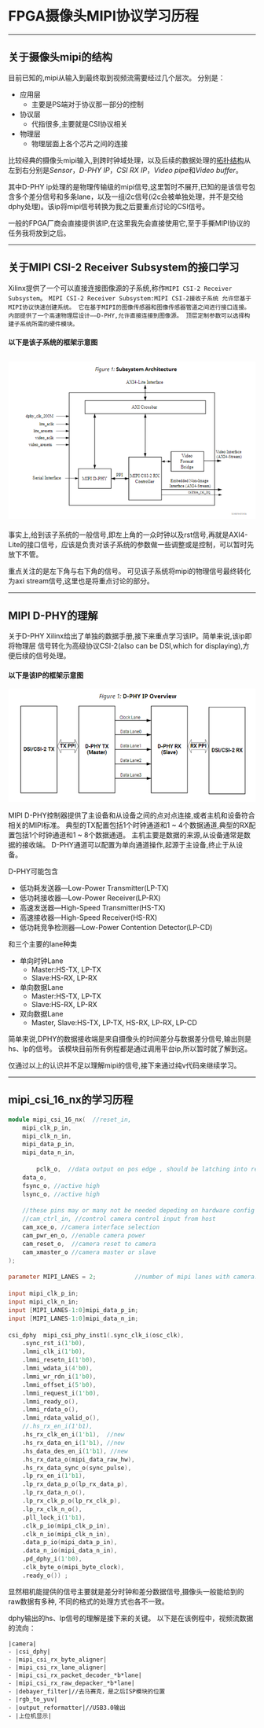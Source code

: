 FPGA摄像头MIPI协议学习历程
===================
***
关于摄像头mipi的结构
---------------------
目前已知的,mipi从输入到最终取到视频流需要经过几个层次。
分别是：
* 应用层
  * 主要是PS端对于协议那一部分的控制
* 协议层
  * 代指很多,主要就是CSI协议相关
* 物理层
  * 物理层面上各个芯片之间的连接

比较经典的摄像头mipi输入,到跨时钟域处理，以及后续的数据处理的<u>拓扑结构</u>从左到右分别是*Sensor*，*D-PHY IP*，*CSI RX IP*，*Video pipe*和*Video buffer*。

其中D-PHY ip处理的是物理传输级的mipi信号,这里暂时不展开,已知的是该信号包含多个差分信号和多条lane，以及一组i2c信号(i2c会被单独处理，并不是交给dphy处理)。该ip将mipi信号转换为我之后要重点讨论的CSI信号。

一般的FPGA厂商会直接提供该IP,在这里我先会直接使用它,至于手撕MIPI协议的任务我将放到之后。

***
关于MIPI CSI-2 Receiver Subsystem的接口学习
---
Xilinx提供了一个可以直接连接图像源的子系统,称作`MIPI CSI-2 Receiver Subsystem`。
 `MIPI CSI-2 Receiver Subsystem:MIPI CSI-2接收子系统
 允许您基于MIPI协议快速创建系统。
 它在基于MIPI的图像传感器和图像传感器管道之间进行接口连接。
 内部提供了一个高速物理层设计——D-PHY,允许直接连接到图像源。
 顶层定制参数可以选择构建子系统所需的硬件模块。`

#### 以下是该子系统的框架示意图
![框架示意图](./frame.png)
---

事实上,给到该子系统的一般信号,即左上角的一众时钟以及rst信号,再就是AXI4-Lite的接口信号，应该是负责对该子系统的参数做一些调整或是控制，可以暂时先放下不管。

重点关注的是左下角与右下角的信号。
可见该子系统将mipi的物理信号最终转化为axi stream信号,这里也是将重点讨论的部分。

***
MIPI D-PHY的理解
---
关于D-PHY Xilinx给出了单独的数据手册,接下来重点学习该IP。简单来说,该ip即将物理层
信号转化为高级协议CSI-2(also can be DSI,which for displaying),方便后续的信号处理。
#### 以下是该IP的框架示意图
![IP示意图](./dphy.png)

MIPI D-PHY控制器提供了主设备和从设备之间的点对点连接,或者主机和设备符合相关的MIPI标准。
典型的TX配置包括1个时钟通道和1 ~ 4个数据通道,典型的RX配置包括1个时钟通道和1 ~ 8个数据通道。
主机主要是数据的来源,从设备通常是数据的接收端。
D-PHY通道可以配置为单向通道操作,起源于主设备,终止于从设备。

D-PHY可能包含
  * 低功耗发送器—Low-Power Transmitter(LP-TX)
  * 低功耗接收器—Low-Power Receiver(LP-RX)
  * 高速发送器—High-Speed Transmitter(HS-TX)
  * 高速接收器—High-Speed Receiver(HS-RX)
  * 低功耗竞争检测器—Low-Power Contention Detector(LP-CD)

和三个主要的lane种类
  * 单向时钟Lane
    * Master:HS-TX, LP-TX
    * Slave:HS-RX, LP-RX
  * 单向数据Lane
    * Master:HS-TX, LP-TX
    * Slave:HS-RX, LP-RX
  * 双向数据Lane
    * Master, Slave:HS-TX, LP-TX, HS-RX, LP-RX, LP-CD

简单来说,DPHY的数据接收端是来自摄像头的时间差分与数据差分信号,输出则是hs、lp的信号。
该模块目前所有例程都是通过调用平台ip,所以暂时就了解到这。

仅通过以上的认识并不足以理解mipi的信号,接下来通过纯v代码来继续学习。

***
mipi_csi_16_nx的学习历程
---
```verilog
module mipi_csi_16_nx(	//reset_in,
	mipi_clk_p_in,
	mipi_clk_n_in,
	mipi_data_p_in,
	mipi_data_n_in,

        pclk_o,  //data output on pos edge , should be latching into receiver on negedge
	data_o,
	fsync_o, //active high 
	lsync_o, //active high
						
	//these pins may or many not be needed depeding on hardware config
	//cam_ctrl_in, //control camera control input from host
	cam_xce_o, //camera interface selection 
	cam_pwr_en_o, //enable camera power 
	cam_reset_o,  //camera reset to camera
	cam_xmaster_o //camera master or slave 
);

parameter MIPI_LANES = 2;			//number of mipi lanes with camera. Only 2 or 4

input mipi_clk_p_in;
input mipi_clk_n_in;
input [MIPI_LANES-1:0]mipi_data_p_in;
input [MIPI_LANES-1:0]mipi_data_n_in;

csi_dphy  mipi_csi_phy_inst1(.sync_clk_i(osc_clk), 
	.sync_rst_i(1'b0), 
	.lmmi_clk_i(1'b0), 
	.lmmi_resetn_i(1'b0), 
	.lmmi_wdata_i(4'b0), 
	.lmmi_wr_rdn_i(1'b0), 
	.lmmi_offset_i(5'b0), 
	.lmmi_request_i(1'b0), 
	.lmmi_ready_o(), 
	.lmmi_rdata_o(), 
	.lmmi_rdata_valid_o(), 
	//.hs_rx_en_i(1'b1), 
	.hs_rx_clk_en_i(1'b1),  //new
	.hs_rx_data_en_i(1'b1), //new
	.hs_data_des_en_i(1'b1), //new
	.hs_rx_data_o(mipi_data_raw_hw), 
	.hs_rx_data_sync_o(sync_pulse), 
	.lp_rx_en_i(1'b1), 
	.lp_rx_data_p_o(lp_rx_data_p), 
	.lp_rx_data_n_o(), 
	.lp_rx_clk_p_o(lp_rx_clk_p), 
	.lp_rx_clk_n_o(), 
	.pll_lock_i(1'b1), 
	.clk_p_io(mipi_clk_p_in), 
	.clk_n_io(mipi_clk_n_in), 
	.data_p_io(mipi_data_p_in), 
	.data_n_io(mipi_data_n_in), 
	.pd_dphy_i(1'b0), 
	.clk_byte_o(mipi_byte_clock), 
	.ready_o()) ;
```
显然相机能提供的信号主要就是差分时钟和差分数据信号,摄像头一般能给到的raw数据有多种,
不同的格式的处理方式也各不一致。

dphy输出的hs、lp信号的理解是接下来的关键。
以下是在该例程中，视频流数据的流向：

```
|camera| 
- |csi_dphy| 
- |mipi_csi_rx_byte_aligner|
- |mipi_csi_rx_lane_aligner|
- |mipi_csi_rx_packet_decoder_*b*lane|   
- |mipi_csi_rx_raw_depacker_*b*lane|
- |debayer_filter|//去马赛克，是之后ISP模块的位置
- |rgb_to_yuv| 
- |output_reformatter|//USB3.0输出
- |上位机显示|
```